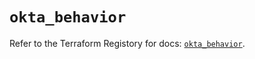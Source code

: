 # `okta_behavior`

Refer to the Terraform Registory for docs: [`okta_behavior`](https://registry.terraform.io/providers/okta/okta/4.6.0/docs/resources/behavior).
